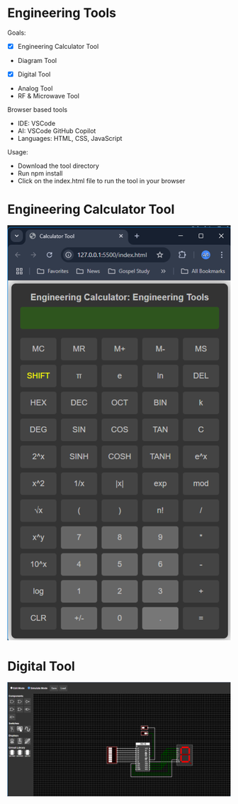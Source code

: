# Engineering Tools

Goals:
 -  [X] Engineering Calculator Tool
 - Diagram Tool
 -  [X] Digital Tool
 - Analog Tool
 - RF & Microwave Tool

Browser based tools
 - IDE: VSCode
 - AI: VSCode GitHub Copilot
 - Languages: HTML, CSS, JavaScript

Usage:
 - Download the tool directory
 - Run npm install
 - Click on the index.html file to run the tool in your browser

<h1>Engineering Calculator Tool</h1>

![Screenshot](Images/EngineeringCalculator.png)

<h1>Digital Tool</h1>

![Screenshot](Images/DigitalTool.png)
